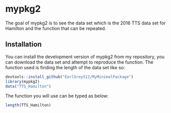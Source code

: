 
<!-- README.md is generated from README.Rmd. Please edit that file -->

# mypkg2

<!-- badges: start -->
<!-- badges: end -->

The goal of mypkg2 is to see the data set which is the 2016 TTS data set
for Hamilton and the function that can be repeated.

## Installation

You can install the development version of mypkg2 from my repository,
you can download the data set and attempt to reproduce the function. The
function used is finding the length of the data set like so:

``` r
devtools::install_github("EarlGrey512/MyMinimalPackage")
library(mypkg2)
data("TTS_Hamilton")
```

The function you will use can be typed as below:

``` r
length(TTS_Hamilton)
```
